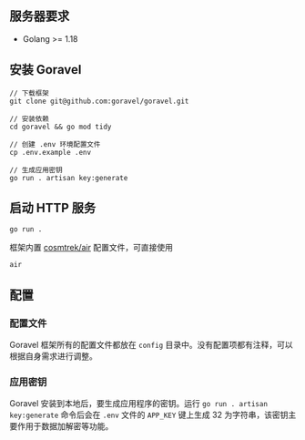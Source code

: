 ## 服务器要求

- Golang >= 1.18

## 安装 Goravel

```shell
// 下载框架
git clone git@github.com:goravel/goravel.git

// 安装依赖
cd goravel && go mod tidy

// 创建 .env 环境配置文件
cp .env.example .env

// 生成应用密钥
go run . artisan key:generate
```

## 启动 HTTP 服务

`go run .`

框架内置 [cosmtrek/air](https://github.com/cosmtrek/air) 配置文件，可直接使用

`air`

## 配置

### 配置文件

Goravel 框架所有的配置文件都放在 `config` 目录中。没有配置项都有注释，可以根据自身需求进行调整。

### 应用密钥

Goravel 安装到本地后，要生成应用程序的密钥。运行 `go run . artisan key:generate` 命令后会在 `.env` 文件的 `APP_KEY` 键上生成 32 为字符串，该密钥主要作用于数据加解密等功能。
